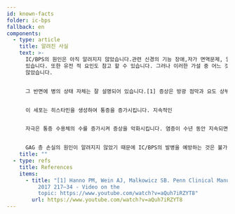 ```yaml
---
id: known-facts
folder: ic-bps
fallback: en
components:
  - type: article
    title: 알려진 사실
    text: >-
      IC/BPS의 원인은 아직 알려지지 않았습니다.관련 신경의 기능 장애,자가 면역문제, 알레르기 반응 및 스트레스로 설명할 수
      있습니다. 또한 유전 적 요인도 참고 할 수 있습니다. 그러나 이러한 가설 중 어느 것도 과학적으로 아직까지 병의 원인은 입증되지
      않았습니다.


      그 반면에 병의 상태 자체는 잘 설명되어 있습니다.[1] 증상은 방광 점막과 요도 상부의 상태가 불안정 하기 때문에 발생합니다. 포도당-아미노-글리 칸 또는 GAG 로 구성된 점막의 건강한 표재성 점액층은 염분, 산 및 기타 대사 산물 (자연적으로 소변에 존재하는 성분)이 방광벽의 더 깊은 층으로 들어가서점막 통증 수용체를 자극하는 것을 방지합니다.


      이 세포는 히스타민을 생성하여 통증을 증가시킵니다. 지속적인


      자극은 통증 수용체의 수를 증가시켜 증상을 악화시킵니다. 염증이 수년 동안 지속되면 결합 조직의 다른 요소가 부종 조직에 축적되어 방광 벽이 탄력성을 잃게됩니다. 이 과정이 끝나면 돌이킬 수 없는 말기 방광 (매우 낮은 용량의 단단한 방광)상태가 생길 수 있습니다. 두껍고 단단한 방광벽은 요관을 서서히 압축하여 결과적으로 신부전이 나타날 수 있습니다.


      GAG 층 손실의 원인이 알려지지 않았기 때문에 IC/BPS의 발병을 예방하는 것은 불가능합니다. 상태를 좋게 치료할 수 있는 치료법 또한 없습니다. 조기 진단과 적절한 치료만이 IC/BPS 의 진행을 멈출 수 있습니다.
    title: ""
  - type: refs
    title: References
    items:
      - title: "[1] Hanno PM, Wein AJ, Malkowicz SB. Penn Clinical Manual of Urology
          2017 217–34 - Video on the
          topic: https://www.youtube.com/watch?v=aQuh7iRZYT8"
        url: https://www.youtube.com/watch?v=aQuh7iRZYT8
---
```

